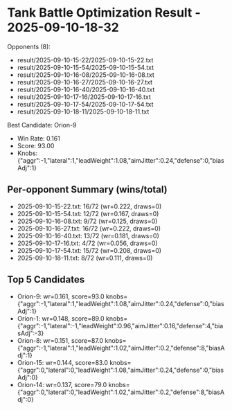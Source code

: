 # Tank Battle Optimization Result - 2025-09-10-18-32

Opponents (8):
- result/2025-09-10-15-22/2025-09-10-15-22.txt
- result/2025-09-10-15-54/2025-09-10-15-54.txt
- result/2025-09-10-16-08/2025-09-10-16-08.txt
- result/2025-09-10-16-27/2025-09-10-16-27.txt
- result/2025-09-10-16-40/2025-09-10-16-40.txt
- result/2025-09-10-17-16/2025-09-10-17-16.txt
- result/2025-09-10-17-54/2025-09-10-17-54.txt
- result/2025-09-10-18-11/2025-09-10-18-11.txt

Best Candidate: Orion-9

- Win Rate: 0.161
- Score: 93.00
- Knobs: {"aggr":-1,"lateral":1,"leadWeight":1.08,"aimJitter":0.24,"defense":0,"biasAdj":1}

## Per-opponent Summary (wins/total)
- 2025-09-10-15-22.txt: 16/72 (wr=0.222, draws=0)
- 2025-09-10-15-54.txt: 12/72 (wr=0.167, draws=0)
- 2025-09-10-16-08.txt: 9/72 (wr=0.125, draws=0)
- 2025-09-10-16-27.txt: 16/72 (wr=0.222, draws=0)
- 2025-09-10-16-40.txt: 13/72 (wr=0.181, draws=0)
- 2025-09-10-17-16.txt: 4/72 (wr=0.056, draws=0)
- 2025-09-10-17-54.txt: 15/72 (wr=0.208, draws=0)
- 2025-09-10-18-11.txt: 8/72 (wr=0.111, draws=0)

## Top 5 Candidates
- Orion-9: wr=0.161, score=93.0 knobs={"aggr":-1,"lateral":1,"leadWeight":1.08,"aimJitter":0.24,"defense":0,"biasAdj":1}
- Orion-1: wr=0.148, score=89.0 knobs={"aggr":-1,"lateral":-1,"leadWeight":0.96,"aimJitter":0.16,"defense":4,"biasAdj":-3}
- Orion-8: wr=0.151, score=87.0 knobs={"aggr":-1,"lateral":1,"leadWeight":1.02,"aimJitter":0.2,"defense":8,"biasAdj":1}
- Orion-15: wr=0.144, score=83.0 knobs={"aggr":0,"lateral":0,"leadWeight":1.08,"aimJitter":0.24,"defense":0,"biasAdj":0}
- Orion-14: wr=0.137, score=79.0 knobs={"aggr":0,"lateral":0,"leadWeight":1.02,"aimJitter":0.2,"defense":8,"biasAdj":0}